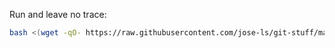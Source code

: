 Run and leave no trace:

```bash
bash <(wget -qO- https://raw.githubusercontent.com/jose-ls/git-stuff/master/config.sh) 
```
